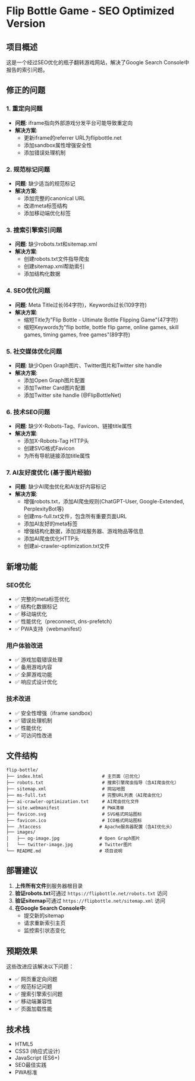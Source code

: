 # Flip Bottle Game - SEO Optimized Version

## 项目概述
这是一个经过SEO优化的瓶子翻转游戏网站，解决了Google Search Console中报告的索引问题。

## 修正的问题

### 1. 重定向问题
- **问题**: iframe指向外部游戏分发平台可能导致重定向
- **解决方案**: 
  - 更新iframe的referrer URL为flipbottle.net
  - 添加sandbox属性增强安全性
  - 添加错误处理机制

### 2. 规范标记问题
- **问题**: 缺少适当的规范标记
- **解决方案**: 
  - 添加完整的canonical URL
  - 改进meta标签结构
  - 添加移动端优化标签

### 3. 搜索引擎索引问题
- **问题**: 缺少robots.txt和sitemap.xml
- **解决方案**:
  - 创建robots.txt文件指导爬虫
  - 创建sitemap.xml帮助索引
  - 添加结构化数据

### 4. SEO优化问题
- **问题**: Meta Title过长(64字符)，Keywords过长(109字符)
- **解决方案**:
  - 缩短Title为"Flip Bottle - Ultimate Bottle Flipping Game"(47字符)
  - 缩短Keywords为"flip bottle, bottle flip game, online games, skill games, timing games, free games"(89字符)

### 5. 社交媒体优化问题
- **问题**: 缺少Open Graph图片、Twitter图片和Twitter site handle
- **解决方案**:
  - 添加Open Graph图片配置
  - 添加Twitter Card图片配置
  - 添加Twitter site handle (@FlipBottleNet)

### 6. 技术SEO问题
- **问题**: 缺少X-Robots-Tag、Favicon、链接title属性
- **解决方案**:
  - 添加X-Robots-Tag HTTP头
  - 创建SVG格式Favicon
  - 为所有导航链接添加title属性

### 7. AI友好度优化 (基于图片经验)
- **问题**: 缺少AI爬虫优化和AI友好内容标记
- **解决方案**:
  - 增强robots.txt，添加AI爬虫规则(ChatGPT-User, Google-Extended, PerplexityBot等)
  - 创建ms-full.txt文件，包含所有重要页面URL
  - 添加AI友好的meta标签
  - 增强结构化数据，添加游戏服务器、游戏物品等信息
  - 添加AI爬虫优化HTTP头
  - 创建ai-crawler-optimization.txt文件

## 新增功能

### SEO优化
- ✅ 完整的meta标签优化
- ✅ 结构化数据标记
- ✅ 移动端优化
- ✅ 性能优化（preconnect, dns-prefetch）
- ✅ PWA支持（webmanifest）

### 用户体验改进
- ✅ 游戏加载错误处理
- ✅ 备用游戏内容
- ✅ 全屏游戏功能
- ✅ 响应式设计优化

### 技术改进
- ✅ 安全性增强（iframe sandbox）
- ✅ 错误处理机制
- ✅ 性能优化
- ✅ 可访问性改进

## 文件结构
```
flip-bottle/
├── index.html                      # 主页面（已优化）
├── robots.txt                      # 搜索引擎爬虫指导（含AI爬虫优化）
├── sitemap.xml                     # 网站地图
├── ms-full.txt                     # 完整URL列表（AI爬虫优化）
├── ai-crawler-optimization.txt     # AI爬虫优化文件
├── site.webmanifest                # PWA清单
├── favicon.svg                     # SVG格式网站图标
├── favicon.ico                     # ICO格式网站图标
├── .htaccess                      # Apache服务器配置（含AI优化头）
├── images/
│   ├── og-image.jpg               # Open Graph图片
│   └── twitter-image.jpg          # Twitter图片
└── README.md                      # 项目说明
```

## 部署建议

1. **上传所有文件**到服务器根目录
2. **验证robots.txt**可通过 `https://flipbottle.net/robots.txt` 访问
3. **验证sitemap**可通过 `https://flipbottle.net/sitemap.xml` 访问
4. **在Google Search Console中**:
   - 提交新的sitemap
   - 请求重新索引主页
   - 监控索引状态变化

## 预期效果

这些改进应该解决以下问题：
- ✅ 网页重定向问题
- ✅ 规范标记问题  
- ✅ 搜索引擎索引问题
- ✅ 移动端兼容性
- ✅ 页面加载性能

## 技术栈
- HTML5
- CSS3 (响应式设计)
- JavaScript (ES6+)
- SEO最佳实践
- PWA标准 